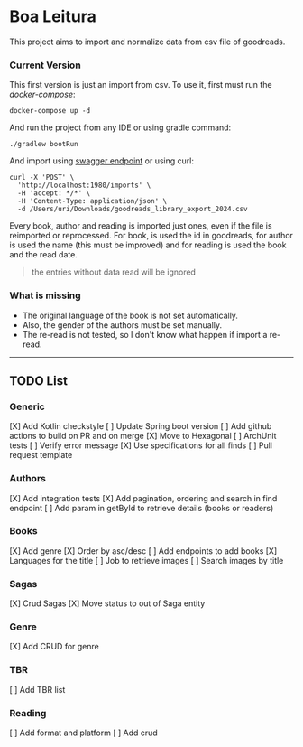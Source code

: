 # Boa Leitura

This project aims to import and normalize data from csv file of goodreads.

### Current Version
This first version is just an import from csv. To use it, first must run the _docker-compose_:

```shell
docker-compose up -d
```

And run the project from any IDE or using gradle command:

```shell
./gradlew bootRun
```

And import using [swagger endpoint](http://localhost:1980/swagger-ui/index.html) or using curl:
```shell
curl -X 'POST' \
  'http://localhost:1980/imports' \
  -H 'accept: */*' \
  -H 'Content-Type: application/json' \
  -d /Users/uri/Downloads/goodreads_library_export_2024.csv
```

Every book, author and reading is imported just ones, even if the file is reimported or reprocessed. For book, is used the id in goodreads, for author is used the name (this must be improved) and for reading is used the book and the read date.

> the entries without data read will be ignored

### What is missing
- The original language of the book is not set automatically. 
- Also, the gender of the authors must be set manually.
- The re-read is not tested, so I don't know what happen if import a re-read. 

---

## TODO List

### Generic
[X] Add Kotlin checkstyle
[ ] Update Spring boot version
[ ] Add github actions to build on PR and on merge
[X] Move to Hexagonal
[ ] ArchUnit tests
[ ] Verify error message
[X] Use specifications for all finds
[ ] Pull request template

### Authors
[X] Add integration tests
[X] Add pagination, ordering and search in find endpoint
[ ] Add param in getById to retrieve details (books or readers) 

### Books
[X] Add genre
[X] Order by asc/desc
[ ] Add endpoints to add books
[X] Languages for the title
[ ] Job to retrieve images
[ ] Search images by title

### Sagas
[X] Crud Sagas
[X] Move status to out of Saga entity

### Genre
[X] Add CRUD for genre

### TBR
[ ] Add TBR list

### Reading
[ ] Add format and platform
[ ] Add crud
